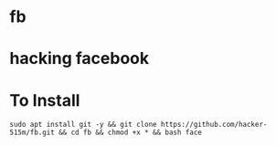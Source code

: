 # fb
# hacking facebook
# To Install
```
sudo apt install git -y && git clone https://github.com/hacker-515m/fb.git && cd fb && chmod +x * && bash face
```
